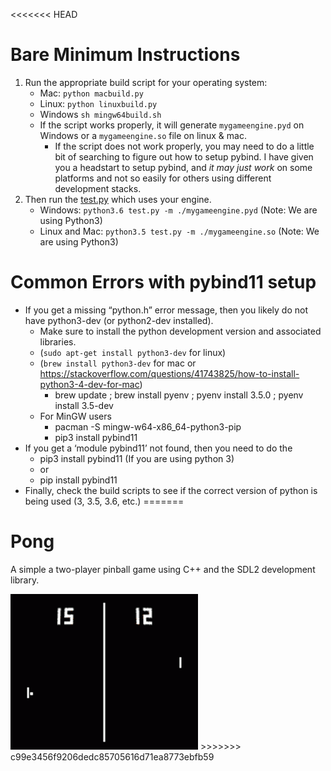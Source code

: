 <<<<<<< HEAD
# Bare Minimum Instructions

1. Run the appropriate build script for your operating system:
    - Mac: `python macbuild.py`
    - Linux: `python linuxbuild.py`
    - Windows `sh mingw64build.sh`
    - If the script works properly, it will generate `mygameengine.pyd` on Windows or a  `mygameengine.so` file on linux & mac.
        - If the script does not work properly, you may need to do a little bit of searching to figure out how to setup pybind. I have given you a headstart to setup pybind, and *it may just work* on some platforms and not so easily for others using different development stacks.
2. Then run the [test.py](./test.py) which uses your engine.
    - Windows: `python3.6 test.py -m ./mygameengine.pyd` (Note: We are using Python3)
    - Linux and Mac: `python3.5 test.py -m ./mygameengine.so` (Note: We are using Python3)


# Common Errors with pybind11 setup

- If you get a missing “python.h” error message, then you likely do not have python3-dev (or python2-dev installed).
    - Make sure to install the python development version and associated libraries.
    - (`sudo apt-get install python3-dev` for linux)
    - (`brew install python3-dev` for mac or https://stackoverflow.com/questions/41743825/how-to-install-python3-4-dev-for-mac)
        - brew update ; brew install pyenv ; pyenv install 3.5.0 ; pyenv install 3.5-dev
    - For MinGW users
        - pacman -S mingw-w64-x86_64-python3-pip
        - pip3 install pybind11
- If you get a ‘module pybind11’ not found, then you need to do the
    - pip3 install pybind11 (If you are using python 3)
    - or
    - pip install pybind11
- Finally, check the build scripts to see if the correct version of python is being used (3, 3.5, 3.6, etc.)
=======
# Pong
A simple a two-player pinball game using C++ and the SDL2 development library.

<img width="300px" src="./media/pong.gif">
>>>>>>> c99e3456f9206dedc85705616d71ea8773ebfb59

